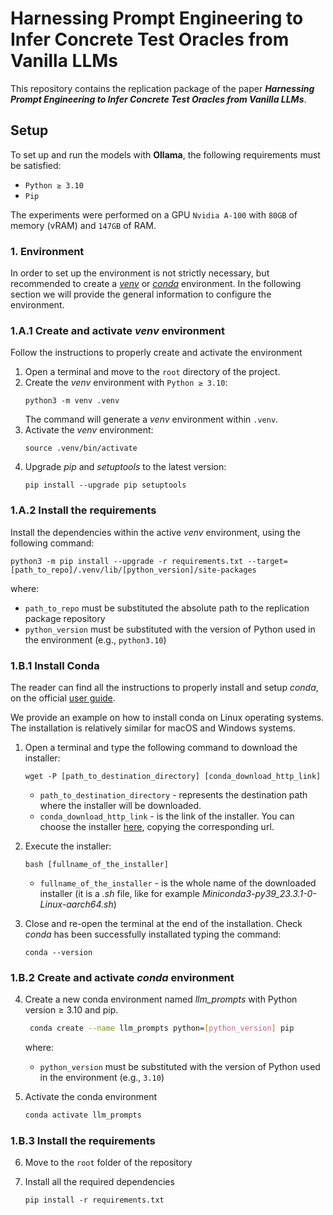 # Harnessing Prompt Engineering to Infer Concrete Test Oracles from Vanilla LLMs

This repository contains the replication package of the paper _**Harnessing Prompt Engineering to Infer Concrete Test Oracles from Vanilla LLMs**_.

## Setup

To set up and run the models with **Ollama**, the following requirements must be satisfied:

* `Python ≥ 3.10`
* `Pip`

The experiments were performed on a GPU `Nvidia A-100` with `80GB` of memory (vRAM) and `147GB` of RAM.

### 1. Environment

In order to set up the environment is not strictly necessary, but recommended to create a [_venv_](https://docs.python.org/3/library/venv.html)
or [_conda_](https://docs.conda.io/en/latest/) environment.
In the following section we will provide the general information to configure the environment.

### 1.A.1 Create and activate _venv_ environment

Follow the instructions to properly create and activate the environment

1. Open a terminal and move to the `root` directory of the project.
2. Create the _venv_ environment with `Python ≥ 3.10`:
   ```shell
   python3 -m venv .venv
   ```
   The command will generate a _venv_ environment within `.venv`.
3. Activate the _venv_ environment:
   ```shell
   source .venv/bin/activate
   ```
4. Upgrade _pip_ and _setuptools_ to the latest version:
   ```shell
   pip install --upgrade pip setuptools
   ```
### 1.A.2 Install the requirements

Install the dependencies within the active _venv_ environment, using the following command:

```shell
python3 -m pip install --upgrade -r requirements.txt --target=[path_to_repo]/.venv/lib/[python_version]/site-packages
```

where:

   * `path_to_repo` must be substituted the absolute path to the replication package repository
   * `python_version` must be substituted with the version of Python used in the environment (e.g., `python3.10`)

### 1.B.1 Install Conda

The reader can find all the instructions to properly install and setup _conda_, on the official [user guide](https://docs.conda.io/projects/conda/en/stable/user-guide/install/index.html).

We provide an example on how to install conda on Linux operating systems. The installation is relatively similar for
macOS and Windows systems.

1. Open a terminal and type the following command to download the installer:
    ```shell
    wget -P [path_to_destination_directory] [conda_download_http_link]
    ```
    * `path_to_destination_directory` - represents the destination path where the installer will be downloaded.
    * `conda_download_http_link` - is the link of the installer. You can choose the installer [here](https://docs.conda.io/en/latest/miniconda.html#linux-installers), copying the corresponding url.

2. Execute the installer:
    ```shell
    bash [fullname_of_the_installer]
    ```
   * `fullname_of_the_installer` - is the whole name of the downloaded installer (it is a _.sh_ file, like for example
     _Miniconda3-py39_23.3.1-0-Linux-aarch64.sh_)

3. Close and re-open the terminal at the end of the installation. Check _conda_ has been successfully installated typing the command:
    ```shell
    conda --version
    ```

### 1.B.2 Create and activate _conda_ environment

4. Create a new conda environment named _llm_prompts_ with Python version ≥ 3.10 and pip.
   ```bash
    conda create --name llm_prompts python=[python_version] pip
    ```
   where:
   * `python_version` must be substituted with the version of Python used in the environment (e.g., `3.10`)


5. Activate the conda environment
    ```bash
    conda activate llm_prompts
    ```

### 1.B.3 Install the requirements

6. Move to the `root` folder of the repository

7. Install all the required dependencies
    ```shell
    pip install -r requirements.txt
    ```